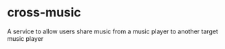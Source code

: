 # cross-music
A service to allow users share music from a music player to another target music player

